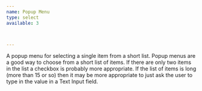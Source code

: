 ```yaml
---
name: Popup Menu
type: select
available: 3



---
```


A popup menu for selecting a single item from a short list. 
Popup menus are a good way to choose from a short list of items. If there are only two items in the list a checkbox is probably more appropriate. If the list of items is long (more than 15 or so) then it may be more appropriate to just ask the user to type in the value in a Text Input field.